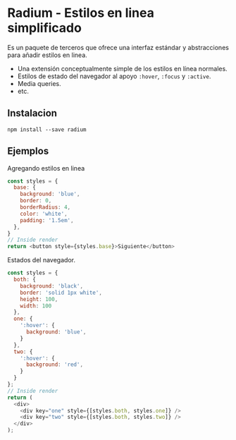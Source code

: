 # Radium - Estilos en linea simplificado

Es un paquete de terceros que ofrece una interfaz estándar y abstracciones para añadir estilos en linea.

- Una extensión conceptualmente simple de los estilos en línea normales.
- Estilos de estado del navegador al apoyo `:hover`, `:focus` y `:active`.
- Media queries.
- etc.

## Instalacion

`npm install --save radium`

## Ejemplos

Agregando estilos en linea

```js
const styles = {
  base: {
    background: 'blue',
    border: 0,
    borderRadius: 4,
    color: 'white',
    padding: '1.5em',
  },
}
// Inside render
return <button style={styles.base}>Siguiente</button>
```

Estados del navegador.

```js
const styles = {
  both: {
    background: 'black',
    border: 'solid 1px white',
    height: 100,
    width: 100
  },
  one: {
    ':hover': {
      background: 'blue',
    }
  },
  two: {
    ':hover': {
      background: 'red',
    }
  }
};
// Inside render
return (
  <div>
    <div key="one" style={[styles.both, styles.one]} />
    <div key="two" style={[styles.both, styles.two]} />
  </div>
);
```
